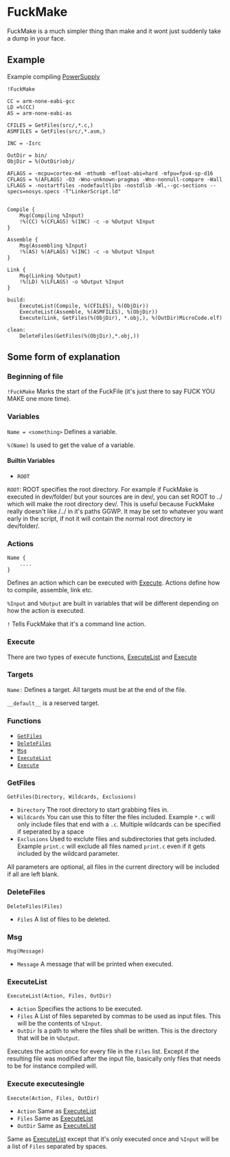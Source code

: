 # FuckMake

FuckMake is a much simpler thing than make and it wont just suddenly take a dump in your face.

## Example

Example compiling [PowerSupply](https://github.com/JeppeSRC/PowerSupply)

```
!FuckMake

CC = arm-none-eabi-gcc
LD =%(CC)
AS = arm-none-eabi-as

CFILES = GetFiles(src/,*.c,)
ASMFILES = GetFiles(src/,*.asm,)

INC = -Isrc

OutDir = bin/
ObjDir = %(OutDir)obj/

AFLAGS = -mcpu=cortex-m4 -mthumb -mfloat-abi=hard -mfpu=fpv4-sp-d16
CFLAGS = %(AFLAGS) -O3 -Wno-unknown-pragmas -Wno-nonnull-compare -Wall
LFLAGS = -nostartfiles -nodefaultlibs -nostdlib -Wl,--gc-sections --specs=nosys.specs -T"LinkerScript.ld"


Compile {
    Msg(Compiling %Input)
    !%(CC) %(CFLAGS) %(INC) -c -o %Output %Input 
}

Assemble {
    Msg(Assembling %Input)
    !%(AS) %(AFLAGS) %(INC) -c -o %Output %Input
}

Link {
    Msg(Linking %Output)
    !%(LD) %(LFLAGS) -o %Output %Input
}

build:
    ExecuteList(Compile, %(CFILES), %(ObjDir))
    ExecuteList(Assemble, %(ASMFILES), %(ObjDir))
    Execute(Link, GetFiles(%(ObjDir), *.obj,), %(OutDir)MicroCode.elf)

clean:
    DeleteFiles(GetFiles(%(ObjDir),*.obj,))

```

## Some form of explanation

### Beginning of file
`!FuckMake` Marks the start of the FuckFile (it's just there to say FUCK YOU MAKE one more time).

### Variables
`Name = <something>` Defines a variable.

`%(Name)` Is used to get the value of a variable.

#### Builtin Variables

-   `ROOT`

`ROOT`: ROOT specifies the root directory. For example if FuckMake is executed in dev/folder/ but your sources are in dev/, you can set ROOT to ../ which will make the root directory dev/. This is useful because FuckMake really doesn't like /../ in it's paths GGWP. It may be set to whatever you want early in the script, if not it will contain the normal root directory ie dev/folder/.

### Actions

```
Name {
    ....
}
```

Defines an action which can be executed with [Execute](#execute). Actions define how to compile, assemble, link etc.

`%Input` and `%Output` are built in variables that will be different depending on how the action is executed.

`!` Tells FuckMake that it's a command line action.

### Execute

There are two types of execute functions, [ExecuteList](#executelist) and [Execute](#executesingle)

### Targets

`Name:` Defines a target. All targets must be at the end of the file. 

`__default__` is a reserved target.

### Functions

-   [`GetFiles`](#getfiles)
-   [`DeleteFiles`](#deletefiles)
-   [`Msg`](#msg)
-   [`ExecuteList`](#executelist)
-   [`Execute`](#executesingle)

### GetFiles

`GetFiles(Directory, Wildcards, Exclusions)` 

-   `Directory` The root directory to start grabbing files in.
-   `Wildcards` You can use this to filter the files included. Example `*.c` will only include files that end with a `.c`. Multiple wildcards can be specified if seperated by a space
-   `Exclusions` Used to exclute files and subdirectories that gets included. Example `print.c` will exclude all files named `print.c` even if it gets included by the wildcard parameter.

All parameters are optional, all files in the current directory will be included if all are left blank.

### DeleteFiles

`DeleteFiles(Files)`

-   `Files` A list of files to be deleted.

### Msg

`Msg(Message)`

-   `Message` A message that will be printed when executed.

### ExecuteList

`ExecuteList(Action, Files, OutDir)`

-   `Action` Specifies the actions to be executed.
-   `Files` A List of files separeted by commas to be used as input files. This will be the contents of `%Input`.
-   `OutDir` Is a path to where the files shall be written. This is the directory that will be in `%Output`.

Executes the action once for every file in the `Files` list. Except if the resulting file was modified after the input file, basically only files that needs to be for instance compiled will.

### Execute <a>executesingle</a>

`Execute(Action, Files, OutDir)`

-   `Action` Same as [ExecuteList](#executelist)
-   `Files` Same as [ExecuteList](#executelist)
-   `OutDir` Same as [ExecuteList](#executelist)

Same as [ExecuteList](#executelist) except that it's only executed once and `%Input` will be a list of `Files` separated by spaces.
